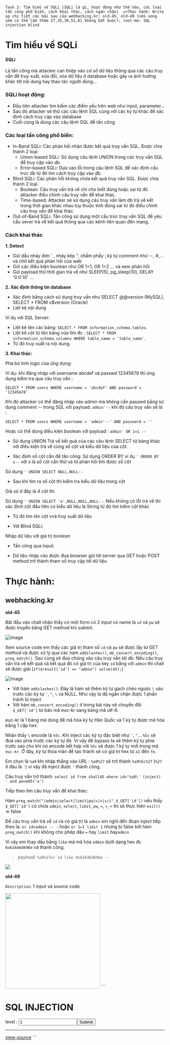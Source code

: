 
`Task 2:
Tìm hiểu về SQLi (SQLi là gì, hoạt động như thế nào, các loại tấn công phổ biến, cách khai thác, cách ngăn chặn) 
=>Thực hành: Write up chi tiết các bài sau của webhacking.kr: old-45, old-49 (nếu xong sớm có thể làm thêm 27,35,39,51,61 không bắt buộc); root-me: SQL injection blind`

# Tìm hiểu về SQLi 
#### SQLi 
Là tấn công mà attacker can thiệp vào cơ sở dữ liệu thông qua các câu truy vấn để truy xuất, sửa đổi, xóa dữ liệu ở database hoặc gây ra ảnh hưởng khác tới nội dung hay thao tác người dùng...
### SQLi hoạt động: 
- Đầu tiên attacker tìm kiếm các điểm yếu trên web như input, parameter...
- Sau đó attacker sẽ thử các câu lệnh SQL cùng với các ký tự khác để xác định cách truy cập vào database
- Cuối cùng là dùng các câu lệnh SQL để tấn công
### Các loại tấn công phổ biến:
- In-Band SQLi: Các phản hồi nhận được kết quả truy vấn SQL. Được chia thành 2 loại:
  * Union-based SQLi: Sử dụng câu lệnh UNION trong các truy vấn SQL để truy cập vào db.
  * Error-based SQLi: Dựa vào lỗi trong câu lệnh SQL để xác định cấu trúc db từ đó tìm cách truy cập vào db.
- Blind SQLi: Các phản hồi không chứa kết quả truy vấn SQL. Được chia thành 2 loại:
  * Boolean: Câu truy vấn trả về chỉ cho biết đúng hoặc sai từ đó attacker điều chỉnh câu truy vấn để khai thác.
  * Time-based: Attacker sẽ sử dụng câu truy vấn làm db trả về kết trong thời gian khác nhau tùy thuộc tính đúng sai từ đó điều chỉnh câu truy vấn để khai thác.
- Out-of-Band SQLi: Tấn công sử dụng một cấu trúc truy vấn SQL để yêu cầu sever trả về kết quả thông qua các kênh liên quan đến mạng.
### Cách khai thác
**1. Detect**

 - Gửi dấu nháy đơn ' , nháy kép ", chấm phẩy ; ký tự comment như --, #,... và chờ kết quả phản hồi của web
 - Gửi các điều kiện boolean như OR 1=1, OR 1=2 ... và xem phản hồi
 - Gửi payload thử thời gian trả về như SLEEP(5), pg_sleep(10), DELAY '0:0:10' ...
 
 **2. Xác định thông tin database**
 - Xác định bằng cách sử dụng truy vấn như SELECT @@version (MySQL), SELECT * FROM v$version (Oracle)
 - Liệt kệ nội dung 
 
  Ví dụ với SQL Server:

  * Liệt kê tên các bảng: `SELECT * FROM information_schema.tables`.
  * Liệt kê cột từ tên bảng vừa tìm đc : `SELECT * FROM information_schema.columns WHERE table_name = 'table_name'`.
  * Từ đó truy xuất ra nội dung.
  
**3. Khai thác:**

Phá bỏ tính logic của ứng dụng:

Ví dụ: khi đăng nhập với username abcdef và passwd 12345678 thì ứng dụng kiểm tra qua câu truy vấn : 

`SELECT * FROM users WHERE username = 'abcdef' AND password = '12345678'`

Khi đó attacker có thể đăng nhập vào admin mà không cần passwd bằng sử dụng comment -- trong SQL với payload: `admin'--` khi đó câu truy vấn sẽ là :

`SELECT * FROM users WHERE username = 'admin'--' AND password = ''`

Hoặc có thể dùng điều kiện boolean với payload : `admin' OR 1=1 --` 

- Sử dụng UNION
Trả về kết quả của các câu lệnh SELECT từ bảng khác với điều kiện trả về cùng số cột và kiểu dữ liệu của cột.

* Xác định số cột cần để tấn công: 
Sử dụng ORDER BY ví dụ `' ORDER BY x--` với x là số cột cần thử và từ phản hồi tìm được số cột

Sử dụng `' UNION SELECT NULL,NULL--`

* Sau khi tìm ra số cột thì kiểm tra kiểu dữ liệu trong cột

Giả sử ở đây là 4 cột thì 

Sử dụng `' UNION SELECT 'a',NULL,NULL,NULL--`. Nếu không có lỗi trả về thì xác đinh cột đầu tiên có kiểu dữ liệu là String từ đó tìm kiếm cột khác

* Từ đó tìm tên cột vvà truy xuất dữ liệu

- Với Blind SQLi:

Nhập dữ liệu với giá trị boolean






- Tấn công qua input:
 * Dữ liệu nhập vào được đưa browser gửi tới server qua GET hoặc POST method trở thành tham số truy cập tới dữ liệu
 
 
 
 
 
 
 
 
 
 
 
 
 
 
 # Thực hành:
 ## webhacking.kr

**old-45**

Bắt đầu vào chall nhận thấy có một form có 2 input có name là `id` và `pw` sẽ được truyền bằng GET method khi submit.

![image](https://user-images.githubusercontent.com/92881216/218797551-49e795f1-ed79-41d7-8b90-6e887d50b822.png)

Xem source code em thấy các giá trị tham số `id` và `pw` sẽ được lấy từ GET method và được xử lý qua các hàm `addslashes()`, `mb_convert_encoding()`, `preg_match()`. Sau cùng sẽ đưa chúng vào câu truy vấn tới db. Nếu câu truy vấn trả về kết quả và kết quả đó có giá trị của key `id` bằng với `admin` thì chall sẽ được giải (`if($result['id'] == "admin") solve(45);`)

![image](https://user-images.githubusercontent.com/92881216/218797704-74fb43c3-2451-4004-8099-41b52aca902c.png)

- Với hàm `addslashes()`: Đây là hàm sẽ thêm ký tự gạch chéo ngược `\` vào trước các ký tự `'`, `"`, `\` và NULL. Như vậy là đã ngăn chặn được 1 phần tránh bị inject
- Với hàm `mb_convert_encoding()` ở trong bài này sẽ chuyển đổi `$_GET['id']` từ bản mã euc-kr sang bảng mã utf-8.

euc-kr là 1 bảng mã dùng để mã hóa ký tự Hàn Quốc và 1 ký tự được mã hóa bằng 1 cặp hex.

Nhận thấy `\` encode là `%5c`. Khi inject các ký tự đặc biệt như `'`, `"`... `%5c` sẽ đưa vào phía trước các ký tự đó. Vì vậy để bypass ta sẽ thêm ký tự phía trước sao cho khi nó encode kết hợp với `%5c` sẽ được 1 ký tự mới trong mã `euc-kr`. Ở đây, ký tự thỏa mãn để tạo thành sẽ có giá trị hex từ `a1` đến `fe`.

Em chọn là `%a9` khi nhập thẳng vào URL : `%a9%27` sẽ trở thành `%a9%5c%27` (`%27` ở đâu là `'`) vì vậy đã inject được `'` thành công.

Câu truy vấn trở thành: `select id from chall45 where id='%a9\' (inject) ' and pw=md5('a')`

Tiếp theo tìm câu truy vấn để khai thác: 

Hàm `preg_match("/admin|select|limit|pw|=|<|>/i",$_GET['id'])` nếu thấy `$_GET['id']` có chứa `admin`, `select`, `limit`, `pw`, `=`, `>`, `<` thì sẽ thực hiện `exit()` => false

Để câu truy vấn trả về `id` và có giá trị là `admin` em nghĩ đến đoạn inject tiếp theo là: `or id=admin -- -` hoặc `or 1=1 limit 1` nhưng bị false bởi hàm `preg_match()` khi không cho phép dấu `=` hay `limit` hay`admin`

Vì vậy em thay dấu bằng `like` mà mã hóa `admin` dưới dạng hex đc `0x61646d696e` và thành công.

> payload: `%a9%27or id like 0x61646d696e --`

<img src="https://user-images.githubusercontent.com/92881216/218797056-d5f72dad-6dad-4936-b64c-39dbf5139a8c.png" />


**old-49**

`Description`: 1 input và source code

<img src="https://user-images.githubusercontent.com/92881216/219080250-56c06b4c-e682-4ad8-b2a6-61fb297b16de.png" width="300px" />
```
<?php
  include "../../config.php";
  if($_GET['view_source']) view_source();
?><html>
<head>
<title>Challenge 49</title>
</head>
<body>
<h1>SQL INJECTION</h1>
<form method=get>
level : <input name=lv value=1><input type=submit>
</form>
<?php
  if($_GET['lv']){
    $db = dbconnect();
    if(preg_match("/select|or|and|\(|\)|limit|,|\/|order|cash| |\t|\'|\"/i",$_GET['lv'])) exit("no hack");
    $result = mysqli_fetch_array(mysqli_query($db,"select id from chall49 where lv={$_GET['lv']}"));
    echo $result[0] ;
    if($result[0]=="admin") solve(49);
  }
?>
<hr><a href=./?view_source=1>view-source</a>
</body>
</html>
```



